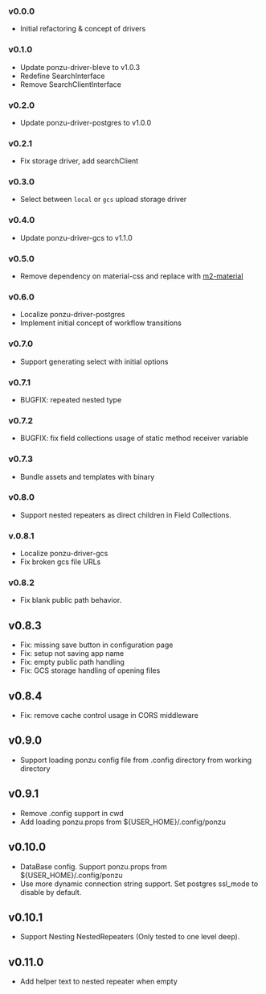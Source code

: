 ### v0.0.0

- Initial refactoring & concept of drivers

### v0.1.0

- Update ponzu-driver-bleve to v1.0.3
- Redefine SearchInterface
- Remove SearchClientInterface

### v0.2.0

- Update ponzu-driver-postgres to v1.0.0

### v0.2.1

- Fix storage driver, add searchClient

### v0.3.0

- Select between `local` or `gcs` upload storage driver

### v0.4.0

- Update ponzu-driver-gcs to v1.1.0

### v0.5.0

- Remove dependency on material-css and replace with [m2-material](https://m2.material.io/)

### v0.6.0

- Localize ponzu-driver-postgres
- Implement initial concept of workflow transitions

### v0.7.0

- Support generating select with initial options

### v0.7.1

- BUGFIX: repeated nested type

### v0.7.2

- BUGFIX: fix field collections usage of static method receiver variable

### v0.7.3
- Bundle assets and templates with binary

### v0.8.0
- Support nested repeaters as direct children in Field Collections.

### v.0.8.1
- Localize ponzu-driver-gcs
- Fix broken gcs file URLs

### v0.8.2
- Fix blank public path behavior.

## v0.8.3
- Fix: missing save button in configuration page
- Fix: setup not saving app name
- Fix: empty public path handling
- Fix: GCS storage handling of opening files

## v0.8.4
- Fix: remove cache control usage in CORS middleware

## v0.9.0
- Support loading ponzu config file from .config directory from working directory

## v0.9.1
- Remove .config support in cwd
- Add loading ponzu.props from ${USER_HOME}/.config/ponzu

## v0.10.0
- DataBase config. Support ponzu.props from ${USER_HOME}/.config/ponzu
- Use more dynamic connection string support. Set postgres ssl_mode to disable by default.

## v0.10.1
- Support Nesting NestedRepeaters (Only tested to one level deep).

## v0.11.0
- Add helper text to nested repeater when empty